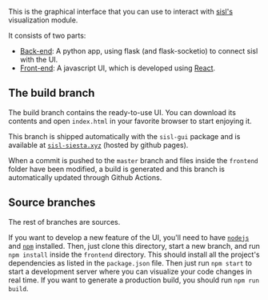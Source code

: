 This is the graphical interface that you can use to interact with [sisl's](https://github.com/zerothi/sisl) visualization module.

It consists of two parts:
- [Back-end](sisl-gui): A python app, using flask (and flask-socketio) to connect sisl with the UI.
- [Front-end](frontend): A javascript UI, which is developed using [React](https://reactjs.org/).

## The build branch

The build branch contains the ready-to-use UI. You can download its contents and open `index.html` in your favorite browser to start enjoying it.

This branch is shipped automatically with the `sisl-gui` package and is available at [`sisl-siesta.xyz`](https://sisl-siesta.xyz) (hosted by github pages).

When a commit is pushed to the `master` branch and files inside the `frontend` folder have been modified, a build is generated and this branch is automatically updated through Github Actions.

## Source branches

The rest of branches are sources. 

If you want to develop a new feature of the UI, you'll need to have [`nodejs`](https://nodejs.org/en/) and [`npm`](https://www.npmjs.com/) installed. Then, just clone this directory, start a new branch, and run `npm install` inside the `frontend` directory. This should install all the project's dependencies as listed in the `package.json` file. Then just run `npm start` to start a development server where you can visualize your code changes in real time. If you want to generate a production build, you should run `npm run build`.